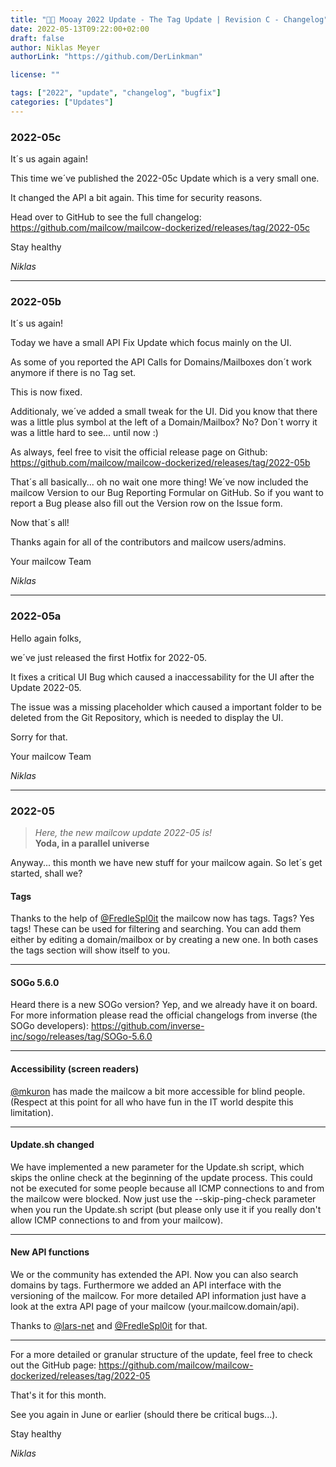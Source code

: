 ```yaml
---
title: "🌌🐮 Mooay 2022 Update - The Tag Update | Revision C - Changelog"
date: 2022-05-13T09:22:00+02:00
draft: false
author: Niklas Meyer
authorLink: "https://github.com/DerLinkman"

license: ""

tags: ["2022", "update", "changelog", "bugfix"]
categories: ["Updates"]
---
```


### 2022-05c
It´s us again again!

This time we´ve published the 2022-05c Update which is a very small one.

It changed the API a bit again. This time for security reasons.

Head over to GitHub to see the full changelog: 
https://github.com/mailcow/mailcow-dockerized/releases/tag/2022-05c

Stay healthy

*Niklas*

---

### 2022-05b
It´s us again!

Today we have a small API Fix Update which focus mainly on the UI.

As some of you reported the API Calls for Domains/Mailboxes don´t work anymore if there is no Tag set.

This is now fixed.

Additionaly, we´ve added a small tweak for the UI. Did you know that there was a little plus symbol at the left of a Domain/Mailbox? No? Don´t worry it was a little hard to see... until now :)

As always, feel free to visit the official release page on Github: https://github.com/mailcow/mailcow-dockerized/releases/tag/2022-05b

That´s all basically... oh no wait one more thing!
We´ve now included the mailcow Version to our Bug Reporting Formular on GitHub. So if you want to report a Bug please also fill out the Version row on the Issue form.

Now that´s all!

Thanks again for all of the contributors and mailcow users/admins.

Your mailcow Team

*Niklas*

---

### 2022-05a
Hello again folks,

we´ve just released the first Hotfix for 2022-05.

It fixes a critical UI Bug which caused a inaccessability for the UI after the Update 2022-05.

The issue was a missing placeholder which caused a important folder to be deleted from the Git Repository, which is needed to display the UI.

Sorry for that.

Your mailcow Team

*Niklas*

---

### 2022-05
> *Here, the new mailcow update 2022-05 is!*<br>
**Yoda, in a parallel universe**

Anyway... this month we have new stuff for your mailcow again.
So let´s get started, shall we?

#### Tags
Thanks to the help of [@FredleSpl0it](https://github.com/FreddleSpl0it "@FredleSpl0it") the mailcow now has tags. Tags? Yes tags! These can be used for filtering and searching. You can add them either by editing a domain/mailbox or by creating a new one. In both cases the tags section will show itself to you.

---

#### SOGo 5.6.0
Heard there is a new SOGo version? Yep, and we already have it on board. For more information please read the official changelogs from inverse (the SOGo developers): https://github.com/inverse-inc/sogo/releases/tag/SOGo-5.6.0



---

#### Accessibility (screen readers)
[@mkuron](https://github.com/mkuron "@mkuron") has made the mailcow a bit more accessible for blind people. (Respect at this point for all who have fun in the IT world despite this limitation).

---

#### Update.sh changed
We have implemented a new parameter for the Update.sh script, which skips the online check at the beginning of the update process. This could not be executed for some people because all ICMP connections to and from the mailcow were blocked. Now just use the --skip-ping-check parameter when you run the Update.sh script (but please only use it if you really don't allow ICMP connections to and from your mailcow).

---

#### New API functions
We or the community has extended the API. Now you can also search domains by tags. Furthermore we added an API interface with the versioning of the mailcow. For more detailed API information just have a look at the extra API page of your mailcow (your.mailcow.domain/api).

Thanks to [@lars-net](https://github.com/larsl-net "@lars-net") and [@FredleSpl0it](https://github.com/FreddleSpl0it "@FredleSpl0it") for that.

---

For a more detailed or granular structure of the update, feel free to check out the GitHub page: https://github.com/mailcow/mailcow-dockerized/releases/tag/2022-05

That's it for this month.

See you again in June or earlier (should there be critical bugs...).

Stay healthy

*Niklas*

